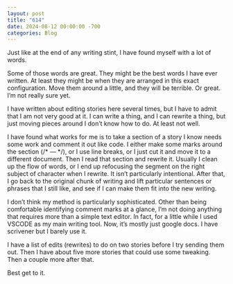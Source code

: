 ```yaml
---
layout: post
title: "614"
date: 2024-08-12 00:00:00 -700
categories: Blog
---
```


Just like at the end of any writing stint, I have found myself with a lot of words.

Some of those words are great. They might be the best words I have ever written. At least they might be when they are arranged in this exact configuration. Move them around a little, and they will be terrible. Or great. I’m not really sure yet.

I have written about editing stories here several times, but I have to admit that I am not very good at it. I can write a thing, and I can rewrite a thing, but just moving pieces around I don’t know how to do. At least not well.

I have found what works for me is to take a section of a story I know needs some work and comment it out like code. I either make some marks around the section (/* — */), or I use line breaks, or I just cut it and move it to a different document. Then I read that section and rewrite it. Usually I clean up the flow of words, or I end up refocusing the segment on the right subject of character when I rewrite. It isn’t particularly intentional. After that, I go back to the original chunk of writing and lift particular sentences or phrases that I still like, and see if I can make them fit into the new writing.

I don’t think my method is particularly sophisticated. Other than being comfortable identifying comment marks at a glance, I’m not doing anything that requires more than a simple text editor. In fact, for a little while I used VSCODE as my main writing tool. Now, it’s mostly just google docs. I have scrivener but I barely use it. 

I have a list of edits (rewrites) to do on two stories before I try sending them out. Then I have about five more stories that could use some tweaking. Then a couple more after that. 

Best get to it.

